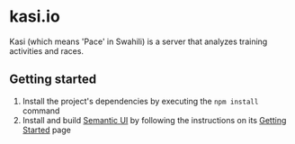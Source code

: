 # kasi.io
Kasi (which means 'Pace' in Swahili) is a server that analyzes training activities and races.
## Getting started
1. Install the project's dependencies by executing the `npm install` command
2. Install and build [Semantic UI](http://semantic-ui.com/) by following the instructions on its [Getting Started](http://semantic-ui.com/introduction/getting-started.html) page
